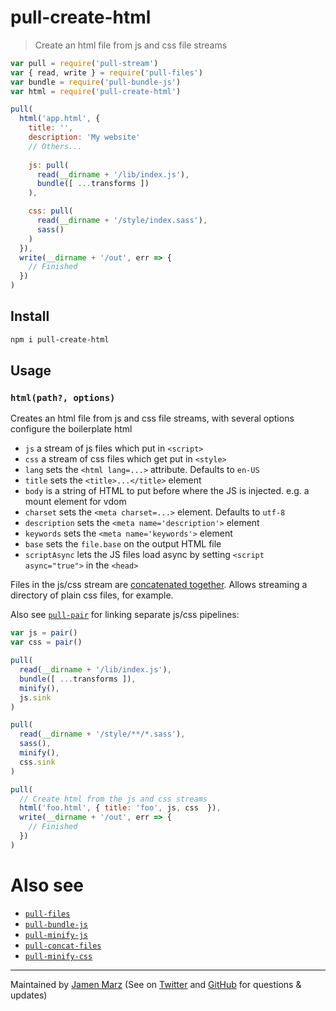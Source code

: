 
# pull-create-html

> Create an html file from js and css file streams

```js
var pull = require('pull-stream')
var { read, write } = require('pull-files')
var bundle = require('pull-bundle-js')
var html = require('pull-create-html')

pull(
  html('app.html', {
    title: '',
    description: 'My website'
    // Others...
  
    js: pull(
      read(__dirname + '/lib/index.js'),
      bundle([ ...transforms ])
    ),

    css: pull(
      read(__dirname + '/style/index.sass'),
      sass()
    )
  }),
  write(__dirname + '/out', err => {
    // Finished
  })
)
```


## Install

```sh
npm i pull-create-html
```

## Usage

### `html(path?, options)`

Creates an html file from js and css file streams, with several options configure the boilerplate html

 - `js` a stream of js files which put in `<script>`
 - `css` a stream of css files which get put in `<style>`
 - `lang` sets the `<html lang=...>` attribute.  Defaults to `en-US`
 - `title` sets the `<title>...</title>` element
 - `body` is a string of HTML to put before where the JS is injected.  e.g. a mount element for vdom
 - `charset` sets the `<meta charset=...>` element.  Defaults to `utf-8`
 - `description` sets the `<meta name='description'>` element
 - `keywords` sets the `<meta name='keywords'>` element
 - `base` sets the `file.base` on the output HTML file
 - `scriptAsync` lets the JS files load async by setting `<script async="true">` in the `<head>`

Files in the js/css stream are [concatenated together](https://github.com/jamen/pull-concat-files).  Allows streaming a directory of plain css files, for example.

Also see [`pull-pair`](https://github.com/pull-stream/pull-pair) for linking separate js/css pipelines:

```js
var js = pair()
var css = pair()

pull(
  read(__dirname + '/lib/index.js'),
  bundle([ ...transforms ]),
  minify(),
  js.sink
)

pull(
  read(__dirname + '/style/**/*.sass'),
  sass(),
  minify(),
  css.sink
)

pull(
  // Create html from the js and css streams
  html('foo.html', { title: 'foo', js, css  }),
  write(__dirname + '/out', err => {
    // Finished
  })
)
```


# Also see

 - [`pull-files`](https://github.com/jamen/pull-files)
 - [`pull-bundle-js`](https://github.com/jamen/pull-bundle-js)
 - [`pull-minify-js`](https://github.com/jamen/pull-minify-js)
 - [`pull-concat-files`](https://github.com/jamen/pull-concat-files)
 - [`pull-minify-css`](https://github.com/jamen/pull-minify-css)

---

Maintained by [Jamen Marz](https://git.io/jamen) (See on [Twitter](https://twitter.com/jamenmarz) and [GitHub](https://github.com/jamen) for questions & updates)

